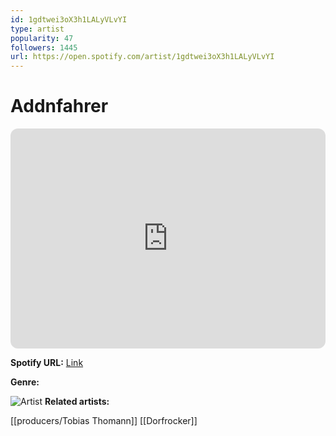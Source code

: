 ```yaml
---
id: 1gdtwei3oX3h1LALyVLvYI
type: artist
popularity: 47
followers: 1445
url: https://open.spotify.com/artist/1gdtwei3oX3h1LALyVLvYI
---
```

# Addnfahrer

<iframe style="border-radius:12px" src="https://open.spotify.com/embed/artist/1gdtwei3oX3h1LALyVLvYI" width="100%" height="352" frameBorder="0" allowfullscreen="" allow="autoplay; clipboard-write; encrypted-media; fullscreen; picture-in-picture" loading="lazy"></iframe>

**Spotify URL:** [Link](https://open.spotify.com/artist/1gdtwei3oX3h1LALyVLvYI)

**Genre:** 

![Artist](https://i.scdn.co/image/ab6761610000e5eb9ecf3184f45bf017632f29cf)
**Related artists:**

[[producers/Tobias Thomann]]
[[Dorfrocker]]

